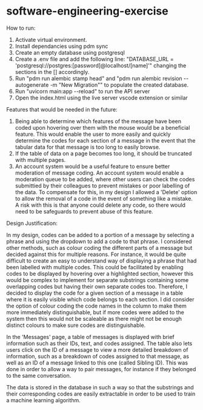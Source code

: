 # software-engineering-exercise

How to run:

1. Activate virtual environment.
2. Install dependancies using pdm sync
3. Create an empty database using postgresql
4. Create a .env file and add the following line: "DATABASE_URL = 'postgresql://postgres:[password]@localhost/[name]'"
   changing the sections in the [] accordingly.
5. Run "pdm run alembic stamp head" and "pdm run alembic revision --autogenerate -m "New Migration"" to populate the created database.
6. Run "uvicorn main:app --reload" to run the API server
7. Open the index.html using the live server vscode extension or similar


Features that would be needed in the future:

1. Being able to determine which features of the message have been coded upon hovering over them with the mouse would be a beneficial
   feature. This would enable the user to more easily and quickly determine the codes for each section of a message in the event that
   the tabular data for that message is too long to easily browse.
2. If the table of data on a page becomes too long, it should be truncated with multiple pages.
3. An account system would be a useful feature to ensure better moderation of message coding. An account system would enable a moderation queue to be
   added, where other users can check the codes submittied by their colleagues to prevent mistakes or poor labelling of the data.
   To compensate for this, in my design I allowed a 'Delete' option to allow the removal of a code in the event of something like a mistake.
   A risk with this is that anyone could delete any code, so there would need to be safeguards to prevent abuse of this feature.

   
Design Justification:

In my design, codes can be added to a portion of a message by selecting a phrase and using the dropdown to add a code to that phrase.
I considered other methods, such as colour coding the different parts of a message but decided against this for multiple reasons.
For instance, it would be quite difficult to create an easy to understand way of displaying a phrase that had been labelled with
multiple codes. 
This could be facilitated by enabling codes to be displayed by hovering over a highlighted section, however this
would be complex to implement for separate substrings containing some overlapping codes but having their own separate codes too.
Therefore, I decided to display the code for a given section of a message in a table where it is easily visible which code belongs to each
section. 
I did consider the option of colour coding the code names in the column to make them more immediately distinguishable, but 
if more codes were added to the system then this would not be scaleable as there might not be enough distinct colours to make sure codes are distinguishable.

In the 'Messages' page, a table of messages is displayed with brief information such as their IDs, text, and codes assigned. 
The table also lets users click on the ID of a message to view a more detailed breakdown of information, such as a breakdown of 
codes assigned to that message, as well as an ID of a message linked to this one (called Sibling ID). 
This was done in order to allow a way
to pair messages, for instance if they belonged to the same conversation.

The data is stored in the database in such a way so that the substrings and their corresponding codes are easily extractable in order to be used to
train a machine learning algorithm.

